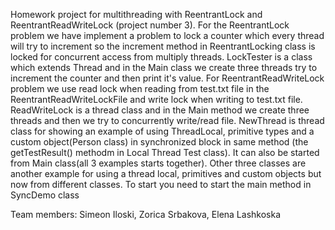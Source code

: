 Homework project for multithreading with ReentrantLock and 
ReentrantReadWriteLock (project number 3). For the ReentrantLock problem we have implement a problem 
to lock a counter which every thread will try to increment so the increment method in ReentrantLocking class is locked for concurrent access from multiply threads. LockTester is a class which extends Thread and in the Main class we create three threads try to increment the counter and then print it's value.
For ReentrantReadWriteLock problem we use read lock when reading from test.txt file in the ReentrantReadWriteLockFile and write lock when writing to test.txt file. ReadWriteLock is a thread class and in the Main method we create three threads and then we try to concurrently write/read file. 
NewThread is thread class for showing an example of using ThreadLocal, primitive types and a custom object(Person class) in synchronized block in same method (the getTestResult() methodm in Local Thread Test class). It can also be started from Main class(all 3 examples starts together).
Other three classes are another example for using a thread local, primitives and custom objects but now from different classes. To start you need to start the main method in SyncDemo class   

Team members: Simeon Iloski, Zorica Srbakova, Elena Lashkoska